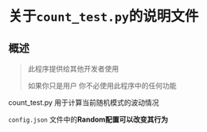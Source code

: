 # 关于`count_test.py`的说明文件
## 概述
> 此程序提供给其他开发者使用
> 
> 如果你只是用户 你不必使用此程序中的任何功能

count_test.py 用于计算当前随机模式的波动情况

`config.json` 文件中的**Random配置可以改变其行为**
